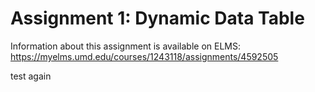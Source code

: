 # Assignment 1: Dynamic Data Table

Information about this assignment is available on ELMS: https://myelms.umd.edu/courses/1243118/assignments/4592505

test again